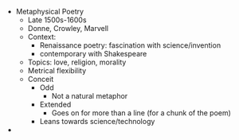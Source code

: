 - Metaphysical Poetry
	- Late 1500s-1600s
	- Donne, Crowley, Marvell
	- Context:
		- Renaissance poetry: fascination with science/invention
		- contemporary with Shakespeare
	- Topics: love, religion, morality
	- Metrical flexibility
	- Conceit
		- Odd
			- Not a natural metaphor
		- Extended 
			- Goes on for more than a line (for a chunk of the poem)
		- Leans towards science/technology
- 